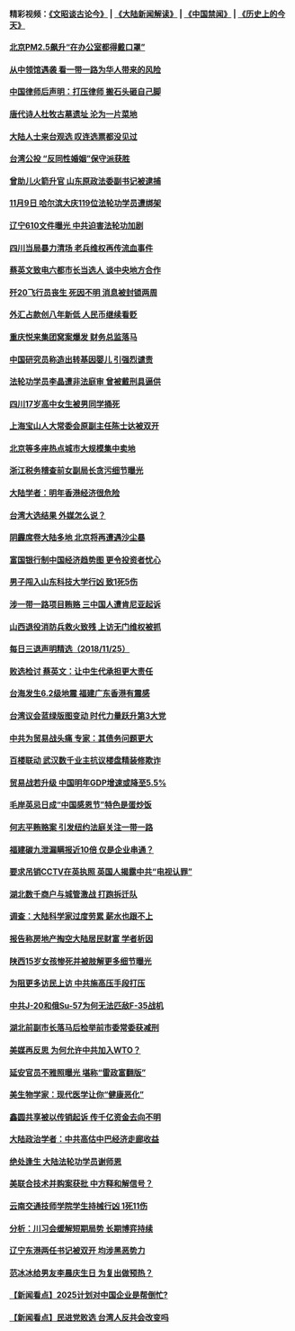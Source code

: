 #### 精彩视频：[《文昭谈古论今》](https://github.com/gfw-breaker/wenzhao/blob/master/README.md?t=11261831) | [《大陆新闻解读》](https://github.com/gfw-breaker/ntdtv-comedy/blob/master/README.md?t=11261831) | [《中国禁闻》](https://github.com/gfw-breaker/ntdtv-news/blob/master/README.md?t=11261831) | [《历史上的今天》](https://github.com/gfw-breaker/today-in-history/blob/master/README.md?t=11261831) 

#### [北京PM2.5飙升“在办公室都得戴口罩”](../pages/nsc413/n10875473.md?t=11261831) 

#### [从中领馆遇袭 看一带一路为华人带来的风险](../pages/nsc413/n10875453.md?t=11261831) 

#### [中国律师后声明：打压律师 搬石头砸自己脚](../pages/nsc413/n10875486.md?t=11261831) 

#### [唐代诗人杜牧古墓遗址 沦为一片菜地](../pages/nsc413/n10875415.md?t=11261831) 

#### [大陆人士来台观选 叹连选票都没见过](../pages/nsc413/n10873237.md?t=11261831) 

#### [台湾公投 “反同性婚姻”保守派获胜](../pages/nsc413/n10875388.md?t=11261831) 

#### [曾助儿火箭升官 山东原政法委副书记被逮捕](../pages/nsc413/n10875066.md?t=11261831) 

#### [11月9日 哈尔滨大庆119位法轮功学员遭绑架](../pages/nsc413/n10875026.md?t=11261831) 

#### [辽宁610文件曝光 中共迫害法轮功加剧](../pages/nsc413/n10874975.md?t=11261831) 

#### [四川当局暴力清场 老兵维权再传流血事件](../pages/nsc413/n10875089.md?t=11261831) 

#### [蔡英文致电六都市长当选人 谈中央地方合作](../pages/nsc413/n10875049.md?t=11261831) 

#### [歼20飞行员丧生 死因不明 消息被封锁两周](../pages/nsc413/n10875144.md?t=11261831) 

#### [外汇占款创八年新低 人民币继续看贬](../pages/nsc413/n10874630.md?t=11261831) 

#### [重庆悦来集团窝案爆发 财务总监落马](../pages/nsc413/n10874771.md?t=11261831) 


#### [中国研究员称造出转基因婴儿 引强烈谴责](../pages/nsc413/n10874934.md?t=11261831) 

#### [法轮功学员李晶遭非法庭审 曾被戴刑具逼供](../pages/nsc413/n10873308.md?t=11261831) 

#### [四川17岁高中女生被男同学捅死](../pages/nsc413/n10874788.md?t=11261831) 

#### [上海宝山人大常委会原副主任陈士达被双开](../pages/nsc413/n10874535.md?t=11261831) 

#### [北京等多座热点城市大规模集中卖地](../pages/nsc413/n10873853.md?t=11261831) 

#### [浙江税务稽查前女副局长贪污细节曝光](../pages/nsc413/n10874361.md?t=11261831) 

#### [大陆学者：明年香港经济很危险](../pages/nsc413/n10874462.md?t=11261831) 

#### [台湾大选结果 外媒怎么说？](../pages/nsc413/n10874454.md?t=11261831) 

#### [阴霾席卷大陆多地 北京将再遭遇沙尘暴](../pages/nsc413/n10874193.md?t=11261831) 

#### [富国银行制中国经济趋势图 更令投资者忧心](../pages/nsc413/n10874182.md?t=11261831) 

#### [男子闯入山东科技大学行凶 致1死5伤](../pages/nsc413/n10874214.md?t=11261831) 

#### [涉一带一路项目贿赂 三中国人遭肯尼亚起诉](../pages/nsc413/n10874123.md?t=11261831) 

#### [山西退役消防兵救火致残 上访无门维权被抓](../pages/nsc413/n10873809.md?t=11261831) 

#### [每日三退声明精选（2018/11/25）](../pages/nsc413/n10874227.md?t=11261831) 

#### [败选检讨 蔡英文：让中生代承担更大责任](../pages/nsc413/n10873964.md?t=11261831) 

#### [台海发生6.2级地震 福建广东香港有震感](../pages/nsc413/n10873914.md?t=11261831) 

#### [台湾议会蓝绿版图变动 时代力量跃升第3大党](../pages/nsc413/n10873828.md?t=11261831) 

#### [中共为贸易战头痛 专家：其债务问题更大](../pages/nsc413/n10873720.md?t=11261831) 

#### [百楼联动 武汉数千业主抗议楼盘精装修欺诈](../pages/nsc413/n10873698.md?t=11261831) 

#### [贸易战若升级 中国明年GDP增速或降至5.5%](../pages/nsc413/n10873758.md?t=11261831) 

#### [毛岸英忌日成“中国感恩节”特色是蛋炒饭](../pages/nsc413/n10873694.md?t=11261831) 

#### [何志平贿赂案 引发纽约法庭关注一带一路](../pages/nsc413/n10873540.md?t=11261831) 

#### [福建碳九泄漏瞒报近10倍 仅是企业串通？](../pages/nsc413/n10873546.md?t=11261831) 

#### [要求吊销CCTV在英执照 英国人揭露中共“电视认罪”](../pages/nsc413/n10873615.md?t=11261831) 

#### [湖北数千商户与城管激战 打跑拆迁队](../pages/nsc413/n10873554.md?t=11261831) 

#### [调查：大陆科学家过度劳累 薪水也跟不上](../pages/nsc413/n10873586.md?t=11261831) 

#### [报告称房地产掏空大陆居民财富 学者析因](../pages/nsc413/n10873577.md?t=11261831) 


#### [陕西15岁女孩惨死并被肢解更多细节曝光](../pages/nsc413/n10873301.md?t=11261831) 

#### [为阻更多访民上访 中共施高压手段打压](../pages/nsc413/n10873009.md?t=11261831) 

#### [中共J-20和俄Su-57为何无法匹敌F-35战机](../pages/nsc413/n10871871.md?t=11261831) 

#### [湖北前副市长落马后检举前市委常委获减刑](../pages/nsc413/n10873174.md?t=11261831) 

#### [美媒再反思 为何允许中共加入WTO？](../pages/nsc413/n10872958.md?t=11261831) 

#### [延安官员不雅照曝光 堪称“雷政富翻版”](../pages/nsc413/n10873008.md?t=11261831) 

#### [美生物学家：现代医学让你“健康恶化”](../pages/nsc413/n10872870.md?t=11261831) 

#### [鑫圆共享被以传销起诉 传千亿资金去向不明](../pages/nsc413/n10872665.md?t=11261831) 

#### [大陆政治学者：中共高估中巴经济走廊收益](../pages/nsc413/n10872678.md?t=11261831) 

#### [绝处逢生 大陆法轮功学员谢师恩](../pages/nsc413/n10871086.md?t=11261831) 

#### [美联合技术并购案获批 中方释和解信号？](../pages/nsc413/n10872855.md?t=11261831) 

#### [云南交通技师学院学生持械行凶 1死11伤](../pages/nsc413/n10872827.md?t=11261831) 

#### [分析：川习会缓解短期局势 长期博弈持续](../pages/nsc413/n10872672.md?t=11261831) 

#### [辽宁东港两任书记被双开 均涉黑恶势力](../pages/nsc413/n10872819.md?t=11261831) 

#### [范冰冰给男友李晨庆生日 为复出做预热？](../pages/nsc413/n10872662.md?t=11261831) 

#### [【新闻看点】2025计划对中国企业是帮倒忙?](../pages/nsc413/n10872729.md?t=11261831) 

#### [【新闻看点】民进党败选 台湾人反共会改变吗](../pages/nsc413/n10872735.md?t=11261831) 


